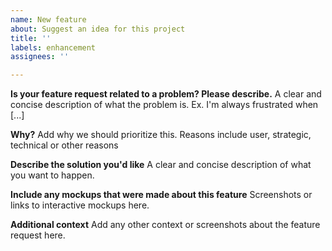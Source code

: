 ```yaml
---
name: New feature
about: Suggest an idea for this project
title: ''
labels: enhancement
assignees: ''

---
```


**Is your feature request related to a problem? Please describe.**
A clear and concise description of what the problem is. Ex. I'm always frustrated when [...]

**Why?**
Add why we should prioritize this. Reasons include user, strategic, technical or other reasons

**Describe the solution you'd like**
A clear and concise description of what you want to happen.

**Include any mockups that were made about this feature**
Screenshots or links to interactive mockups here.

**Additional context**
Add any other context or screenshots about the feature request here.
